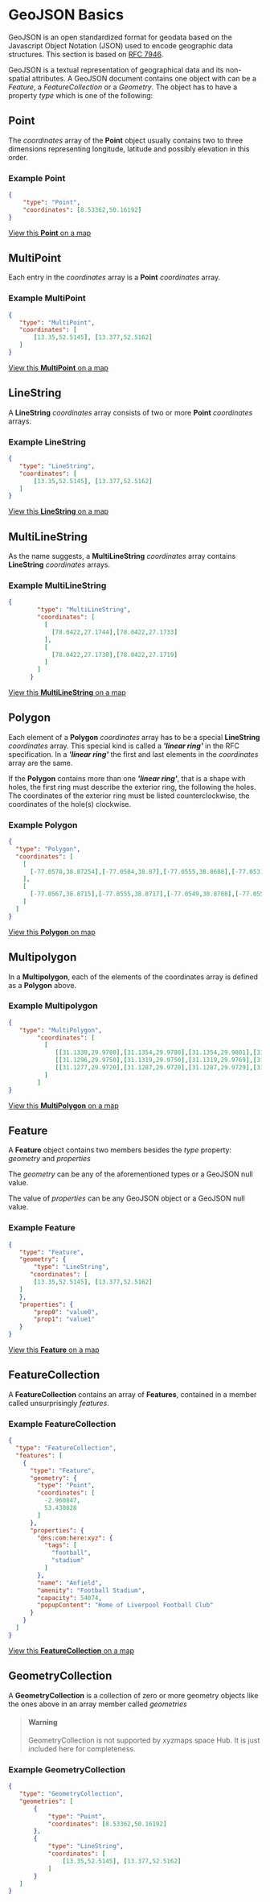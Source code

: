 # GeoJSON Basics

GeoJSON is an open standardized format for geodata based on the Javascript Object Notation (JSON) used to encode geographic data structures. This section is based on [RFC 7946](https://tools.ietf.org/html/rfc7946>).

GeoJSON is a textual representation of geographical data and its non-spatial attributes.
A GeoJSON document contains one object with can be a *Feature*, a *FeatureCollection* or a *Geometry*. The object has to have a property *type* which is one of the following:

## Point

The *coordinates* array of the **Point** object usually contains two to three dimensions representing longitude, latitude and possibly elevation in this order.

### Example Point

```json
{
    "type": "Point",
    "coordinates": [8.53362,50.16192]
}
```

[View this **Point** on a map](https://xyzmaps.github.io/geojson-tool/index.html?url=data:text/json,%7B%22type%22:%20%22Point%22,%22coordinates%22:%20[8.53362,50.16192]%7D)

## MultiPoint

Each entry in the *coordinates* array is a **Point** *coordinates* array.

### Example MultiPoint

```json
{
   "type": "MultiPoint",
   "coordinates": [
       [13.35,52.5145], [13.377,52.5162]
   ]
}
```

[View this **MultiPoint** on a map](https://xyzmaps.github.io/geojson-tool/index.html?url=data:text/json,%7B%22type%22:%22MultiPoint%22,%22coordinates%22:[[13.35,52.5145],[13.377,52.5162]]%7D)

## LineString

A **LineString** *coordinates* array consists of two or more **Point** *coordinates* arrays.

### Example LineString

```json
{
   "type": "LineString",
   "coordinates": [
       [13.35,52.5145], [13.377,52.5162]
   ]
}
```

[View this **LineString** on a map](https://xyzmaps.github.io/geojson-tool/index.html?url=data:text/json,%7B%22type%22:%20%22LineString%22,%22coordinates%22:%20[[13.35,52.5145],%20[13.377,52.5162]]%7D)

## MultiLineString

As the name suggests, a **MultiLineString** *coordinates* array contains **LineString** *coordinates* arrays.

### Example MultiLineString

```json
{
        "type": "MultiLineString",
        "coordinates": [
          [
            [78.0422,27.1744],[78.0422,27.1733]
          ],
          [
            [78.0422,27.1730],[78.0422,27.1719]
          ]
        ]
      }
```

[View this **MultiLineString** on a map](https://xyzmaps.github.io/geojson-tool/index.html?url=data:text/json,%7B%22type%22:%20%22MultiLineString%22,%22coordinates%22:%20[[[78.0422,27.1744],[78.0422,27.1733]],[[78.0422,27.1730],[78.0422,27.1719]]]%7D)

## Polygon

Each element of a **Polygon** *coordinates* array has to be a special **LineString** *coordinates* array. This special kind is called a ***'linear ring'*** in the RFC specification. In a ***'linear ring'*** the first and last elements in the *coordinates* array are the same.

If the **Polygon** contains more than one ***'linear ring'***, that is a shape with holes, the first ring must describe the exterior ring, the following the holes. The coordinates of the exterior ring must be listed counterclockwise, the coordinates of the hole(s) clockwise.

### Example Polygon

```json
{
  "type": "Polygon",
  "coordinates": [
    [
      [-77.0578,38.87254],[-77.0584,38.87],[-77.0555,38.8688],[-77.0531,38.8706],[-77.0546,38.8729],[-77.0578,38.87254]
    ],
    [
      [-77.0567,38.8715],[-77.0555,38.8717],[-77.0549,38.8708],[-77.0558,38.8702],[-77.0569,38.8706],[-77.0567,38.8715]
    ]
  ]
}
```

[View this **Polygon** on map](https://xyzmaps.github.io/geojson-tool/index.html?url=data:text/json,%7B%22type%22:%20%22Polygon%22,%22coordinates%22:%20[[[-77.0578,38.87254],[-77.0584,38.8700],[-77.0555,38.8688],[-77.0531,38.8706],[-77.0546,38.8729],[-77.0578,38.87254]],[[-77.0567,38.8715],[-77.0555,38.8717],[-77.0549,38.8708],[-77.0558,38.8702],[-77.0569,38.8706],[-77.0567,38.8715]]]%7D)

## Multipolygon

In a **Multipolygon**, each of the elements of the coordinates array is defined as a **Polygon** above.

### Example Multipolygon

```json
{
   "type": "MultiPolygon",
        "coordinates": [
          [
             [[31.1330,29.9780],[31.1354,29.9780],[31.1354,29.9801],[31.1330,29.9801],[31.1330,29.9780]],
             [[31.1296,29.9750],[31.1319,29.9750],[31.1319,29.9769],[31.1296,29.9769],[31.1296,29.9750]],
             [[31.1277,29.9720],[31.1287,29.9720],[31.1287,29.9729],[31.1277,29.9729],[31.1277,29.9720]]
          ]
        ]
}
```

[View this **MultiPolygon** on a map](https://xyzmaps.github.io/geojson-tool/index.html?url=data:text/json,%7B%22type%22:%22MultiPolygon%22,%22coordinates%22:[[[[31.1330,29.9780],[31.1354,29.9780],[31.1354,29.9801],[31.1330,29.9801],[31.1330,29.9780]],[[31.1296,29.9750],[31.1319,29.9750],[31.1319,29.9769],[31.1296,29.9769],[31.1296,29.9750]],[[31.1277,29.9720],[31.1287,29.9720],[31.1287,29.9729],[31.1277,29.9729],[31.1277,29.9720]]]]%7D)

## Feature

A **Feature** object contains two members besides the *type* property: *geometry* and *properties*

The *geometry* can be any of the aforementioned types or a GeoJSON null value.

The value of *properties* can be any GeoJSON object or a GeoJSON null value.

### Example Feature

```json
{
   "type": "Feature",
   "geometry": {
       "type": "LineString",
      "coordinates": [
       [13.35,52.5145], [13.377,52.5162]
   ]
   },
   "properties": {
       "prop0": "value0",
       "prop1": "value1"
   }
}
```

[View this **Feature** on a map](https://xyzmaps.github.io/geojson-tool/index.html?url=data:text/json,%7B%22type%22:%22Feature%22,%22geometry%22:%7B%22type%22:%22LineString%22,%22coordinates%22:[[13.35,52.5145],[13.377,52.5162]]%7D,%22properties%22:%7B%22prop0%22:%22value0%22,%22prop1%22:%22value1%22%7D%7D)

## FeatureCollection

A **FeatureCollection** contains an array of **Features**, contained in a member called unsurprisingly *features*.

### Example FeatureCollection

```json
{
  "type": "FeatureCollection",
  "features": [
    {
      "type": "Feature",
      "geometry": {
        "type": "Point",
        "coordinates": [
          -2.960847,
          53.430828
        ]
      },
      "properties": {
        "@ns:com:here:xyz": {
          "tags": [
            "football",
            "stadium"
          ]
        },
        "name": "Anfield",
        "amenity": "Football Stadium",
        "capacity": 54074,
        "popupContent": "Home of Liverpool Football Club"
      }
    }
  ]
}
```

[View this **FeatureCollection** on a map](https://xyzmaps.github.io/geojson-tool/index.html?url=data:text/json,%7B%22type%22:%22FeatureCollection%22,%22features%22:[%7B%22type%22:%22Feature%22,%22geometry%22:%7B%22type%22:%22Point%22,%22coordinates%22:[-2.960847,53.430828]%7D,%22properties%22:%7B%22@ns:com:here:xyz%22:%7B%22tags%22:[%22football%22,%22stadium%22]%7D,%22name%22:%22Anfield%22,%22amenity%22:%22Football%20Stadium%22,%22capacity%22:54074,%22popupContent%22:%22Home%20of%20Liverpool%20Football%20Club%22%7D%7D]%7D)

## GeometryCollection

A **GeometryCollection** is a collection of zero or more geometry objects like the ones above in an array member called *geometries*

> #### Warning
> GeometryCollection is not supported by xyzmaps space Hub. It is just included here for completeness.

### Example GeometryCollection

```json
{
   "type": "GeometryCollection",
   "geometries": [
       {
           "type": "Point",
           "coordinates": [8.53362,50.16192]
       },
       {
           "type": "LineString",
           "coordinates": [
               [13.35,52.5145], [13.377,52.5162]
           ]
       }
   ]
}
```
